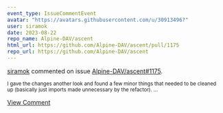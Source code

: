 ```yaml
---
event_type: IssueCommentEvent
avatar: "https://avatars.githubusercontent.com/u/30913496?"
user: siramok
date: 2023-08-22
repo_name: Alpine-DAV/ascent
html_url: https://github.com/Alpine-DAV/ascent/pull/1175
repo_url: https://github.com/Alpine-DAV/ascent
---
```


<a href='https://github.com/siramok' target='_blank'>siramok</a> commented on issue <a href='https://github.com/Alpine-DAV/ascent/pull/1175' target='_blank'>Alpine-DAV/ascent#1175</a>.

<small>I gave the changes another look and found a few minor things that needed to be cleaned up (basically just imports made unnecessary by the refactor)....</small>

<a href='https://github.com/Alpine-DAV/ascent/pull/1175' target='_blank'>View Comment</a>